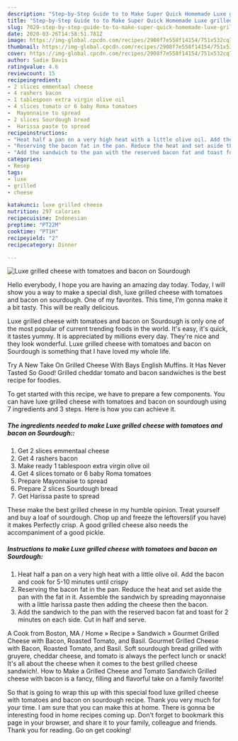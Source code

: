```yaml
---
description: "Step-by-Step Guide to to Make Super Quick Homemade Luxe grilled cheese with tomatoes and bacon on Sourdough"
title: "Step-by-Step Guide to to Make Super Quick Homemade Luxe grilled cheese with tomatoes and bacon on Sourdough"
slug: 7029-step-by-step-guide-to-to-make-super-quick-homemade-luxe-grilled-cheese-with-tomatoes-and-bacon-on-sourdough
date: 2020-03-26T14:58:51.781Z
image: https://img-global.cpcdn.com/recipes/2908f7e558f14154/751x532cq70/luxe-grilled-cheese-with-tomatoes-and-bacon-on-sourdough-recipe-main-photo.jpg
thumbnail: https://img-global.cpcdn.com/recipes/2908f7e558f14154/751x532cq70/luxe-grilled-cheese-with-tomatoes-and-bacon-on-sourdough-recipe-main-photo.jpg
cover: https://img-global.cpcdn.com/recipes/2908f7e558f14154/751x532cq70/luxe-grilled-cheese-with-tomatoes-and-bacon-on-sourdough-recipe-main-photo.jpg
author: Sadie Davis
ratingvalue: 4.6
reviewcount: 15
recipeingredient:
- 2 slices emmentaal cheese
- 4 rashers bacon
- 1 tablespoon extra virgin olive oil
- 4 slices tomato or 6 baby Roma tomatoes
-  Mayonnaise to spread
- 2 slices Sourdough bread
-  Harissa paste to spread
recipeinstructions:
- "Heat half a pan on a very high heat with a little olive oil. Add the bacon and cook for 5-10 minutes until crispy"
- "Reserving the bacon fat in the pan. Reduce the heat and set aside the pan with the fat in it. Assemble the sandwich by spreading mayonnaise with a little harissa paste then adding the cheese then the bacon."
- "Add the sandwich to the pan with the reserved bacon fat and toast for 2 minutes on each side. Cut in half and serve."
categories:
- Resep
tags:
- luxe
- grilled
- cheese

katakunci: luxe grilled cheese
nutrition: 297 calories
recipecuisine: Indonesian
preptime: "PT22M"
cooktime: "PT1H"
recipeyield: "2"
recipecategory: Dinner

---
```



![Luxe grilled cheese with tomatoes and bacon on Sourdough](https://img-global.cpcdn.com/recipes/2908f7e558f14154/751x532cq70/luxe-grilled-cheese-with-tomatoes-and-bacon-on-sourdough-recipe-main-photo.jpg)

Hello everybody, I hope you are having an amazing day today. Today, I will show you a way to make a special dish, luxe grilled cheese with tomatoes and bacon on sourdough. One of my favorites. This time, I'm gonna make it a bit tasty. This will be really delicious.

Luxe grilled cheese with tomatoes and bacon on Sourdough is only one of the most popular of current trending foods in the world. It's easy, it's quick, it tastes yummy. It is appreciated by millions every day. They're nice and they look wonderful. Luxe grilled cheese with tomatoes and bacon on Sourdough is something that I have loved my whole life.

Try A New Take On Grilled Cheese With Bays English Muffins. It Has Never Tasted So Good! Grilled cheddar tomato and bacon sandwiches is the best recipe for foodies.


To get started with this recipe, we have to prepare a few components. You can have luxe grilled cheese with tomatoes and bacon on sourdough using 7 ingredients and 3 steps. Here is how you can achieve it.

##### The ingredients needed to make Luxe grilled cheese with tomatoes and bacon on Sourdough::

1. Get 2 slices emmentaal cheese
1. Get 4 rashers bacon
1. Make ready 1 tablespoon extra virgin olive oil
1. Get 4 slices tomato or 6 baby Roma tomatoes
1. Prepare  Mayonnaise to spread
1. Prepare 2 slices Sourdough bread
1. Get  Harissa paste to spread


These make the best grilled cheese in my humble opinion. Treat yourself and buy a loaf of sourdough. Chop up and freeze the leftovers(if you have) it makes Perfectly crisp. A good grilled cheese also needs the accompaniment of a good pickle. 

##### Instructions to make Luxe grilled cheese with tomatoes and bacon on Sourdough:

1. Heat half a pan on a very high heat with a little olive oil. Add the bacon and cook for 5-10 minutes until crispy
1. Reserving the bacon fat in the pan. Reduce the heat and set aside the pan with the fat in it. Assemble the sandwich by spreading mayonnaise with a little harissa paste then adding the cheese then the bacon.
1. Add the sandwich to the pan with the reserved bacon fat and toast for 2 minutes on each side. Cut in half and serve.


A Cook from Boston, MA / Home » Recipe » Sandwich » Gourmet Grilled Cheese with Bacon, Roasted Tomato, and Basil. Gourmet Grilled Cheese with Bacon, Roasted Tomato, and Basil. Soft sourdough bread grilled with gruyere, cheddar cheese, and tomato is always the perfect lunch or snack! It&#39;s all about the cheese when it comes to the best grilled cheese sandwich!. How to Make a Grilled Cheese and Tomato Sandwich Grilled cheese with bacon is a fancy, filling and flavorful take on a family favorite! 

So that is going to wrap this up with this special food luxe grilled cheese with tomatoes and bacon on sourdough recipe. Thank you very much for your time. I am sure that you can make this at home. There is gonna be interesting food in home recipes coming up. Don't forget to bookmark this page in your browser, and share it to your family, colleague and friends. Thank you for reading. Go on get cooking!
